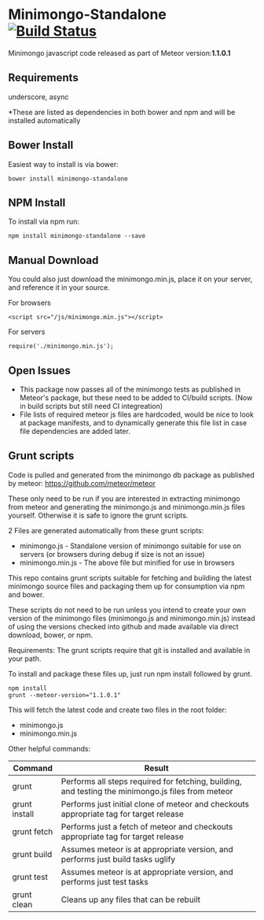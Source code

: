 # Minimongo-Standalone [![Build Status](https://travis-ci.org/rurri/minimongo-standalone.svg?branch=master)](https://travis-ci.org/rurri/minimongo-standalone)
Minimongo javascript code released as part of Meteor version:**1.1.0.1**

## Requirements
underscore, async

*These are listed as dependencies in both bower and npm and will be installed automatically

## Bower Install
Easiest way to install is via bower:

`bower install minimongo-standalone`

## NPM Install
To install via npm run:

`npm install minimongo-standalone --save`

## Manual Download
You could also just download the minimongo.min.js, place it on your server, and reference it in your source.

For browsers

`<script src="/js/minimongo.min.js"></script>`

For servers

`require('./minimongo.min.js');`

## Open Issues
* This package now passes all of the minimongo tests as published in Meteor's package, but these need to be added to CI/build scripts. (Now in build scripts but still need CI integreation)
* File lists of required meteor js files are hardcoded, would be nice to look at package manifests, and to dynamically generate this file list in case file dependencies are added later.

## Grunt scripts
Code is pulled and generated from the minimongo db package as published by meteor: https://github.com/meteor/meteor

These only need to be run if you are interested in extracting minimongo from meteor and generating the minimongo.js and minimongo.min.js files yourself. Otherwise it is safe to ignore the grunt scripts.

2 Files are generated automatically from these grunt scripts:
* minimongo.js - Standalone version of minimongo suitable for use on servers (or browsers during debug if size is not an issue)
* minimongo.min.js - The above file but minified for use in browsers

This repo contains grunt scripts suitable for fetching and building the latest minimongo source files and packaging them up for consumption via npm and bower.

These scripts do not need to be run unless you intend to create your own version of the minimongo files (minimongo.js and minimongo.min.js) instead of using the versions checked into github and made available via direct download, bower, or npm.

Requirements:
The grunt scripts require that git is installed and available in your path.

To install and package these files up, just run npm install followed by grunt.

```
npm install
grunt --meteor-version="1.1.0.1"
```

This will fetch the latest code and create two files in the root folder:
* minimongo.js
* minimongo.min.js

Other helpful commands:

|Command|Result|
|-------|--------|
|grunt|Performs all steps required for fetching, building, and testing the minimongo.js files from meteor|
|grunt install|Performs just initial clone of meteor and checkouts appropriate tag for target release|
|grunt fetch|Performs just a fetch of meteor and checkouts appropriate tag for target release|
|grunt build|Assumes meteor is at appropriate version, and performs just build tasks uglify|
|grunt test|Assumes meteor is at appropriate version, and performs just test tasks|
|grunt clean|Cleans up any files that can be rebuilt|
